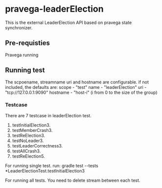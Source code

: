 # pravega-leaderElection
This is the external LeaderElection API based on pravega state synchronizer.
## Pre-requisties
Pravega running
## Running test
The scpoename, streamname uri and hostname are configurable.
if not included, the defaults are:
scope - "test"
name - "leaderElection"
uri - "tcp://127.0.0.1:9090"
hostname - "host-i" (i from 0 to the size of the group)
### Testcase
There are 7 testcase in leaderElection test.
1. testInitialElection3.
2. testMemberCrash3.
3. testReElection3.
4. testNoLeader3.
5. testLeaderCorrectness3.
6. testAllCrash3.
7. testReElection5.

For running single test.
run:
gradle test --tests \*LeaderElectionTest.testInitialElection3

For running all tests. You need to delete stream between each test.

